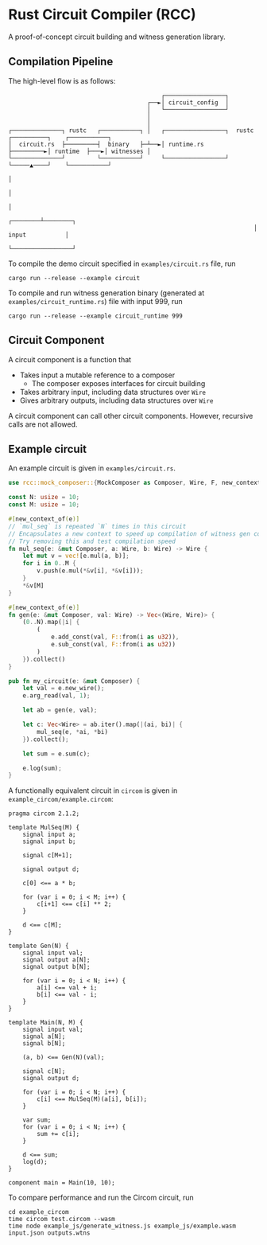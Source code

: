 # Rust Circuit Compiler (RCC)

A proof-of-concept circuit building and witness generation library.

## Compilation Pipeline

The high-level flow is as follows:

```
                                           ┌─────────────────┐
                                       ┌──►│ circuit_config  │
                                       │   └─────────────────┘
                                       │
                                       │
┌──────────────┐ rustc   ┌───────────┐ │   ┌─────────────────┐  rustc   ┌──────────┐    ┌───────────┐
│  circuit.rs  ├─────────┤  binary   ├─┴──►│ runtime.rs      ├─────────►│ runtime  ├───►│ witnesses │
└──────────────┘         └───────────┘     └─────────────────┘          └─────▲────┘    └───────────┘
                                                                              │
                                                                              │
                                                                              │
                                                                     ┌────────┴────────┐
                                                                     │ input           │
                                                                     └─────────────────┘
```

To compile the demo circuit specified in `examples/circuit.rs` file, run

```
cargo run --release --example circuit
```

To compile and run witness generation binary (generated at `examples/circuit_runtime.rs`) file with input 999, run

```
cargo run --release --example circuit_runtime 999
```

## Circuit Component

A circuit component is a function that
- Takes input a mutable reference to a composer
  - The composer exposes interfaces for circuit building
- Takes arbitrary input, including data structures over `Wire`
- Gives arbitrary outputs, including data structures over `Wire`

A circuit component can call other circuit components. However, recursive calls
are not allowed.

## Example circuit

An example circuit is given in `examples/circuit.rs`.

```rust
use rcc::mock_composer::{MockComposer as Composer, Wire, F, new_context_of};

const N: usize = 10;
const M: usize = 10;

#[new_context_of(e)]
// `mul_seq` is repeated `N` times in this circuit
// Encapsulates a new context to speed up compilation of witness gen code
// Try removing this and test compilation speed
fn mul_seq(e: &mut Composer, a: Wire, b: Wire) -> Wire {
    let mut v = vec![e.mul(a, b)];
    for i in 0..M {
        v.push(e.mul(*&v[i], *&v[i]));
    }
    *&v[M]
}

#[new_context_of(e)]
fn gen(e: &mut Composer, val: Wire) -> Vec<(Wire, Wire)> {
    (0..N).map(|i| {
        (
            e.add_const(val, F::from(i as u32)),
            e.sub_const(val, F::from(i as u32))
        )
    }).collect()
}

pub fn my_circuit(e: &mut Composer) {
    let val = e.new_wire();
    e.arg_read(val, 1);

    let ab = gen(e, val);

    let c: Vec<Wire> = ab.iter().map(|(ai, bi)| {
        mul_seq(e, *ai, *bi)
    }).collect();

    let sum = e.sum(c);

    e.log(sum);
}
```

A functionally equivalent circuit in `circom` is given in `example_circom/example.circom`:

```circom
pragma circom 2.1.2;

template MulSeq(M) {
    signal input a;
    signal input b;

    signal c[M+1];

    signal output d;

    c[0] <== a * b;

    for (var i = 0; i < M; i++) {
        c[i+1] <== c[i] ** 2;
    }

    d <== c[M];
}

template Gen(N) {
    signal input val;
    signal output a[N];
    signal output b[N];

    for (var i = 0; i < N; i++) {
        a[i] <== val + i;
        b[i] <== val - i;
    }
}

template Main(N, M) {
    signal input val;
    signal a[N];
    signal b[N];

    (a, b) <== Gen(N)(val);

    signal c[N];
    signal output d;

    for (var i = 0; i < N; i++) {
        c[i] <== MulSeq(M)(a[i], b[i]);
    }

    var sum;
    for (var i = 0; i < N; i++) {
        sum += c[i];
    }

    d <== sum;
    log(d);
}

component main = Main(10, 10);
```

To compare performance and run the Circom circuit, run

```
cd example_circom
time circom test.circom --wasm
time node example_js/generate_witness.js example_js/example.wasm input.json outputs.wtns
```
